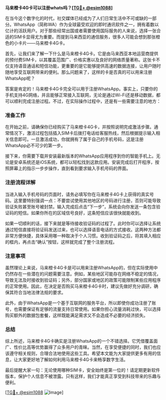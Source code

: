 **马来橙卡4G卡可以注册whats吗？[[TG💪+ @esim1088](https://t.me/s/esim1088)]**

在当今这个数字化的时代，社交媒体已经成为了人们日常生活中不可或缺的一部分。WhatsApp（简称WA）作为全球最受欢迎的即时通讯软件之一，拥有着数以亿计的活跃用户。对于那些经常出国或者需要使用国际服务的人来说，选择一张合适的SIM卡显得尤为重要。而提到马来西亚的通信服务，很多人可能会想到那张橙色的小卡片——马来橙卡4G卡。

首先，让我们来了解一下什么是马来橙卡4G卡。它是由马来西亚本地运营商提供的预付费SIM卡，以其覆盖范围广、价格实惠以及良好的网络质量著称。这张卡不仅支持语音通话和短信功能，更重要的是它能够提供高速的数据连接，让用户随时随地享受互联网带来的便利。那么问题来了，这样的卡是否真的可以用来注册WhatsApp呢？

答案是肯定的！马来橙卡4G卡完全可以用于注册WhatsApp。事实上，只要你的手机支持4G网络，并且能够正常接入互联网，无论是通过Wi-Fi还是移动数据，都可以顺利完成注册过程。不过，在实际操作过程中，还是有一些需要注意的地方：

### **准备工作**
在开始之前，请确保你已经购买了马来橙卡4G卡，并按照说明完成激活步骤。通常情况下，激活过程包括插入SIM卡后拨打电话给客服热线，然后根据提示输入相关信息即可。一旦激活成功，你就拥有了属于自己的手机号码，这是注册WhatsApp必不可少的第一步。

接下来，你需要下载并安装最新版本的WhatsApp应用程序到你的智能手机上。无论是安卓系统还是iOS系统，都可以轻松找到这款应用。安装完成后打开程序，按照屏幕上的指示一步步操作，直到看到要求输入手机号码的界面。

### **注册流程详解**
当进入输入手机号码的页面时，请务必填写你在马来橙卡4G卡上获得的真实号码。这里要特别强调一点：不要尝试使用其他地区的号码进行注册，否则可能导致验证失败甚至账号被封禁。输入完成后点击“下一步”，系统会向你发送一条包含验证码的短信。如果你所在的区域信号良好，这条短信应该很快就能收到。

如果一切顺利的话，接下来就是等待接收验证码的过程了。此时你可以选择让系统通过短信直接将验证码发送过来，也可以选择语音电话的方式接收。这两种方法都非常方便快捷，具体采用哪一种取决于个人习惯。收到验证码之后，将其填入相应的框内，再点击“确认”按钮，这样就完成了整个注册流程。

### **注意事项**
虽然理论上来说，马来橙卡4G卡是可以用来注册WhatsApp的，但在实际使用中仍然存在一些潜在的问题需要注意。例如，某些地区可能存在网络不稳定的情况，导致无法及时接收到验证码；另外，部分国家或地区的政策可能限制某些应用程序的正常使用。因此，在决定是否购买马来橙卡4G卡时，建议先做好充分调研，确保其符合当地法律法规的要求。

此外，由于WhatsApp是一个基于互联网的服务平台，所以即使你成功注册了账号，也需要保证有足够的流量支持日常使用。如果你担心流量消耗过快，可以选择购买额外的数据包套餐，这样既能满足需求又不会造成不必要的经济损失。

### **总结**
综上所述，马来橙卡4G卡确实是注册WhatsApp的一个不错选择。它凭借覆盖面广、性价比高等优势赢得了众多用户的青睐。当然，在享受便捷的同时，我们也应该遵守相关规则，合理合法地使用这些工具。希望本文能为大家提供更多有用的信息，让大家更好地了解如何利用马来橙卡4G卡来畅享数字生活。

最后提醒大家一句：无论使用哪种SIM卡，安全始终是第一位的！请定期更新软件版本，保护个人信息不被泄露。只有这样，我们才能真正享受到科技带来的乐趣与便利。

[[TG💪+ @esim1088](https://t.me/s/esim1088) ![Image](https://i.postimg.cc/4NQfJmqS/Snipaste-2025-05-13-00-14-12.png)]